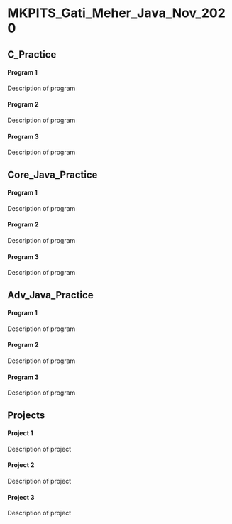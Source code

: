 # MKPITS_Gati_Meher_Java_Nov_2020
## C_Practice
#### Program 1
Description of program

#### Program 2
Description of program

#### Program 3
Description of program

## Core_Java_Practice
#### Program 1
Description of program

#### Program 2
Description of program

#### Program 3
Description of program


## Adv_Java_Practice
#### Program 1
Description of program

#### Program 2
Description of program

#### Program 3
Description of program


## Projects
#### Project 1
Description of project

#### Project 2
Description of project

#### Project 3
Description of project

